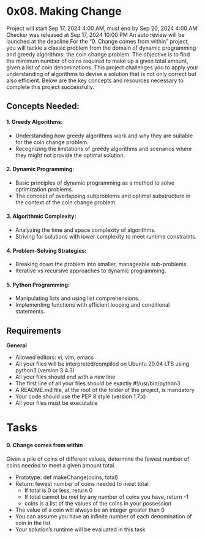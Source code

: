 
# 0x08. Making Change

Project will start Sep 17, 2024 4:00 AM, must end by Sep 20, 2024 4:00 AM
 Checker was released at Sep 17, 2024 10:00 PM
An auto review will be launched at the deadline
For the “0. Change comes from within” project, you will tackle a classic problem from the domain of dynamic programming and greedy algorithms: the coin change problem. The objective is to find the minimum number of coins required to make up a given total amount, given a list of coin denominations. This project challenges you to apply your understanding of algorithms to devise a solution that is not only correct but also efficient. Below are the key concepts and resources necessary to complete this project successfully.

## Concepts Needed:
#### 1. Greedy Algorithms:

* Understanding how greedy algorithms work and why they are suitable for the coin change problem.
* Recognizing the limitations of greedy algorithms and scenarios where they might not provide the optimal solution.

#### 2. Dynamic Programming:

* Basic principles of dynamic programming as a method to solve optimization problems.
* The concept of overlapping subproblems and optimal substructure in the context of the coin change problem.

#### 3. Algorithmic Complexity:

* Analyzing the time and space complexity of algorithms.
* Striving for solutions with lower complexity to meet runtime constraints.

#### 4. Problem-Solving Strategies:

* Breaking down the problem into smaller, manageable sub-problems.
* Iterative vs recursive approaches to dynamic programming.

#### 5. Python Programming:

* Manipulating lists and using list comprehensions.
* Implementing functions with efficient looping and conditional statements.

## Requirements
__General__

* Allowed editors: vi, vim, emacs
* All your files will be interpreted/compiled on Ubuntu 20.04 LTS using python3 (version 3.4.3)
* All your files should end with a new line
* The first line of all your files should be exactly #!/usr/bin/python3
* A README.md file, at the root of the folder of the project, is mandatory
* Your code should use the PEP 8 style (version 1.7.x)
* All your files must be executable
# Tasks
#### 0. Change comes from within

Given a pile of coins of different values, determine the fewest number of coins needed to meet a given amount total.

* Prototype: def makeChange(coins, total)
* Return: fewest number of coins needed to meet total
    - If total is 0 or less, return 0
    - If total cannot be met by any number of coins you have, return -1
    - coins is a list of the values of the coins in your possession
* The value of a coin will always be an integer greater than 0
* You can assume you have an infinite number of each denomination of coin in the list
* Your solution’s runtime will be evaluated in this task